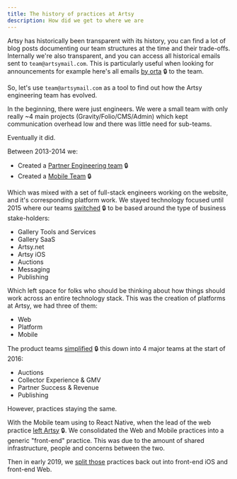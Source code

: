 ```yaml
---
title: The history of practices at Artsy
description: How did we get to where we are
---
```


Artsy has historically been transparent with its history, you can find a lot of blog posts documenting our team
structures at the time and their trade-offs. Internally we're also transparent, and you can access all historical
emails sent to `team@artsymail.com`. This is particularly useful when looking for announcements for example here's
all emails
[by orta](https://groups.google.com/a/artsymail.com/forum/#!topicsearchin/team/author$3Aorta@artsymail.com) 🔒 to
the team.

So, let's use `team@artsymail.com` as a tool to find out how the Artsy engineering team has evolved.

In the beginning, there were just engineers. We were a small team with only really ~4 main projects
(Gravity/Folio/CMS/Admin) which kept communication overhead low and there was little need for sub-teams.

Eventually it did.

Between 2013-2014 we:

- Created a
  [Partner Engineering team](https://groups.google.com/a/artsymail.com/d/msg/team/ya_L3I_1TCk/kE7uGKRd8JAJ) 🔒
- Created a [Mobile Team](https://groups.google.com/a/artsymail.com/d/msg/team/AgZSIEjZVs4/KDWTTRNEltQJ) 🔒

Which was mixed with a set of full-stack engineers working on the website, and it's corresponding platform work. We
stayed technology focused until 2015 where our teams
[switched](https://groups.google.com/a/artsymail.com/d/msg/team/tHZ_lfJQH9Y/cQQKlwIcCwAJ) 🔒 to be based around the
type of business stake-holders:

- Gallery Tools and Services
- Gallery SaaS
- Artsy.net
- Artsy iOS
- Auctions
- Messaging
- Publishing

Which left space for folks who should be thinking about how things should work across an entire technology stack.
This was the creation of platforms at Artsy, we had three of them:

- Web
- Platform
- Mobile

The product teams [simplified](https://groups.google.com/a/artsymail.com/d/msg/team/hwLvMwuBmJo/8xGcssucBwAJ) 🔒
this down into 4 major teams at the start of 2016:

- Auctions
- Collector Experience & GMV
- Partner Success & Revenue
- Publishing

However, practices staying the same.

With the Mobile team using to React Native, when the lead of the web practice
[left Artsy](https://groups.google.com/a/artsymail.com/d/msg/team/SQaJc-oMhZM/QlZEqIVICQAJ) 🔒. We consolidated the
Web and Mobile practices into a generic "front-end" practice. This was due to the amount of shared infrastructure,
people and concerns between the two.

Then in early 2019, we
[split those](https://github.com/artsy/README/commit/004b7b9b1a6f8facdd8ab9f4535d6b993f240b78#diff-04c6e90faac2675aa89e2176d2eec7d8)
practices back out into front-end iOS and front-end Web.
